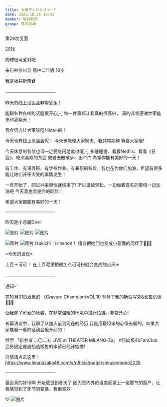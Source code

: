 ```yaml
---
title: お菓子くれなきゃ~？
date: 2025.10.26 10:41
member: 坂井新奈
group: 日向坂46
---
```


第29次见面


29球

肉球很可爱对吧

来自神奈川县 高中二年级 16岁


我是坂井新奈🩰





┈┈┈┈┈┈┈┈┈┈┈┈┈┈┈┈┈┈┈




昨天的线上见面会非常感谢！

能聊各种各样的话题很开心˘͈ᵕ˘͈
每一件事都让我真的很高兴，
真的非常感谢大家能来和我聊天！

我会努力让大家笑嘻Niina~的！

今天也有线上见面会呢！
今天也能和大家聊天，我非常期待
等着大家哦!



今天休息的各位也请一定要悠闲地度过哦˘͈ᵕ˘͈
多睡睡觉、看看Netflix、看看《日会》、吃点喜欢的东西
或者去散散步、出个门
希望你能有美好的一天‪！


有工作、有课外班、有学校作业、有兼职的各位，我也在为你们加油，希望有很多能让你们开怀大笑的事情发生！

一旦开始了，回过神来很快就结束了!
所以请放轻松，一边做着喜欢的事情一边加油吧
今天我也会是你的同伴！


希望大家都能有美好的一天！





┈┈┈┈┈┈┈┈┈┈┈┈┈┈┈┈┈┈┈

昨天是小恶魔Devil

![图片](https://cdn.hinatazaka46.com/files/14/diary/official/member/moblog/202510/mobOxMTz2.jpg)
![图片](https://cdn.hinatazaka46.com/files/14/diary/official/member/moblog/202510/mobVl2Cgt.jpg)
![图片](https://cdn.hinatazaka46.com/files/14/diary/official/member/moblog/202510/mobH5anYg.jpg)



![图片](https://cdn.hinatazaka46.com/files/14/diary/official/member/moblog/202510/mob2Pl8K1.jpg)
![图片](https://cdn.hinatazaka46.com/files/14/diary/official/member/moblog/202510/mobcADHuS.jpg)
Izukichi！Hinanon！
擅自把她们也变成小恶魔的同伴了🙇🏻‍♀️






<今天的发现>

土豆＋可可！
在土豆泥里稍微加点可可粉就会变成甜点风☕️




┈┈┈┈┈┈┈┈┈┈┈┈┈┈┈┈┈┈┈

通知-`

在10月31日发售的
《Gravure Champion》VOL.10
刊登了我的新拍写真&长篇访谈🙇🏻‍♀️


让我穿了可爱的秋装，在非常温暖的环境中进行拍摄，非常开心!

长篇访谈中，我聊了从加入前到现在的经历
我是用最坦率的心情去聊的，如果大家能看一看的话我会很开心的！




然后
「新参者 二〇二五 LIVE at THEATER MILANO-Za」 #日向坂46FanClub 会员限定普通抽选贩售的申请已经开始啦!

详情请点击这里！
https://www.hinatazaka46.com/s/official/page/shinzanmono2025





┈┈┈┈┈┈┈┈┈┈┈┈┈┈┈┈┈┈┈






最近真的好冷啊
开始感觉到冬天了
因为室内外的温差而蒙上一层雾气的窗户，让我感觉到了季节的变换，我很喜欢


♡
![图片](https://cdn.hinatazaka46.com/files/14/diary/official/member/moblog/202510/mobU7BHnl.jpg)